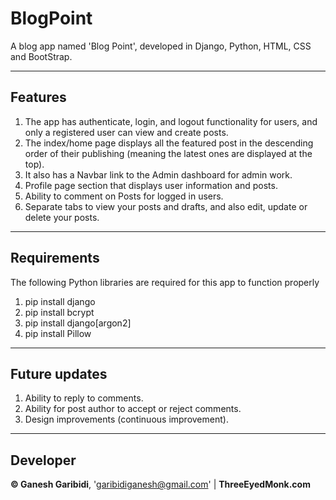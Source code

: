 # BlogPoint

A blog app named 'Blog Point', developed in Django, Python, HTML, CSS and BootStrap.

---

## Features

1. The app has authenticate, login, and logout functionality for users, and only a registered user can view and create posts.
2. The index/home page displays all the featured post in the descending order of their publishing (meaning the latest ones are displayed at the top).
3. It also has a Navbar link to the Admin dashboard for admin work.
4. Profile page section that displays user information and posts.
5. Ability to comment on Posts for logged in users.
6. Separate tabs to view your posts and drafts, and also edit, update or delete your posts.


---

## Requirements

The following Python libraries are required for this app to function properly
1. pip install django
2. pip install bcrypt
3. pip install django[argon2]
4. pip install Pillow

---

## Future updates

1. Ability to reply to comments.
2. Ability for post author to accept or reject comments.
3. Design improvements (continuous improvement).

---

## Developer

**© Ganesh Garibidi**, 'garibidiganesh@gmail.com' | **ThreeEyedMonk.com**
